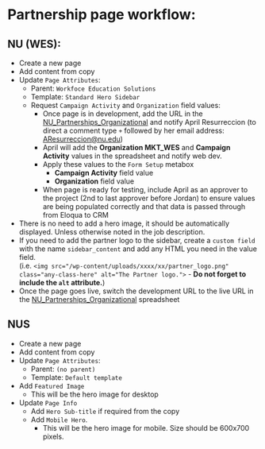 # Partnership page workflow:

## NU (WES):

- Create a new page
- Add content from copy
- Update `Page Attributes`:
    - Parent: `Workfoce Education Solutions`
    - Template: `Standard Hero Sidebar`
    - Request `Campaign Activity` and `Organization` field values:
        - Once page is in development, add the URL in the [NU_Partnerships_Organizational](https://docs.google.com/spreadsheets/d/1CEYuLWvMCTCFmRUPbL8ZS9cw-igYbr7VZauYH1utfhQ/edit?ts=5e7e76d5#gid=1054635506) and notify April Resurreccion (to direct a comment type `+` followed by her email address: AResurreccion@nu.edu)
        - April will add the **Organization MKT_WES** and **Campaign Activity** values in the spreadsheet and notify web dev.
        - Apply these values to the `Form Setup` metabox
            - **Campaign Activity** field value
            - **Organization** field value
        - When page is ready for testing, include April as an approver to the project (2nd to last approver before Jordan) to ensure values are being populated correctly and that data is passed through from Eloqua to CRM
- There is no need to add a hero image, it should be automatically displayed. Unless otherwise noted in the job description.
- If you need to add the partner logo to the sidebar, create a `custom field` with the name `sidebar_content` and add any HTML you need in the value field.  
(i.e. `<img src="/wp-content/uploads/xxxx/xx/partner_logo.png" class="any-class-here" alt="The Partner logo.">` - **Do not forget to include the `alt` attribute.**)
- Once the page goes live, switch the development URL to the live URL in the [NU_Partnerships_Organizational](https://docs.google.com/spreadsheets/d/1CEYuLWvMCTCFmRUPbL8ZS9cw-igYbr7VZauYH1utfhQ/edit?ts=5e7e76d5#gid=1054635506) spreadsheet


## NUS
- Create a new page
- Add content from copy
- Update `Page Attributes`:
    - Parent: `(no parent)`
    - Template: `Default template`
- Add `Featured Image`
    - This will be the hero image for desktop
- Update `Page Info`
    - Add `Hero Sub-title` if required from the copy
    - Add `Mobile Hero`. 
        - This will be the hero image for mobile. Size should be 600x700 pixels.

